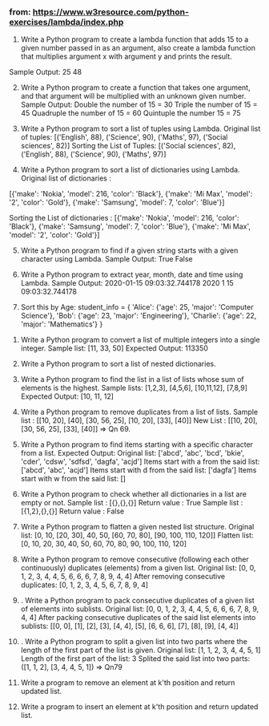 ### from: https://www.w3resource.com/python-exercises/lambda/index.php


<!-- LAMBDAS -->
1.  Write a Python program to create a lambda function that adds 15 to a given number passed in as an argument, also create a lambda function that multiplies argument x with argument y and prints the result.

Sample Output:
25
48


2. Write a Python program to create a function that takes one argument, and that argument will be multiplied with an unknown given number.
Sample Output:
Double the number of 15 = 30
Triple the number of 15 = 45
Quadruple the number of 15 = 60
Quintuple the number 15 = 75



3.  Write a Python program to sort a list of tuples using Lambda.
Original list of tuples:
[('English', 88), ('Science', 90), ('Maths', 97), ('Social sciences', 82)]
Sorting the List of Tuples:
[('Social sciences', 82), ('English', 88), ('Science', 90), ('Maths', 97)]




4. Write a Python program to sort a list of dictionaries using Lambda.
Original list of dictionaries :

[{'make': 'Nokia', 'model': 216, 'color': 'Black'}, {'make': 'Mi Max', 'model': '2', 'color': 'Gold'}, {'make': 'Samsung', 'model': 7, 'color': 'Blue'}]

Sorting the List of dictionaries :
[{'make': 'Nokia', 'model': 216, 'color': 'Black'}, {'make': 'Samsung', 'model': 7, 'color': 'Blue'}, {'make': 'Mi Max', 'model': '2', 'color': 'Gold'}]



5. Write a Python program to find if a given string starts with a given character using Lambda.
Sample Output:
True
False

6. Write a Python program to extract year, month, date and time using Lambda.
Sample Output:
2020-01-15 09:03:32.744178
2020
1
15
09:03:32.744178


7. Sort this by Age:
student_info = {
    'Alice': {'age': 25, 'major': 'Computer Science'},
    'Bob': {'age': 23, 'major': 'Engineering'},
    'Charlie': {'age': 22, 'major': 'Mathematics'}
}





<!-- LISTS -->

1.  Write a Python program to convert a list of multiple integers into a single integer.
Sample list: [11, 33, 50]
Expected Output: 113350

2.  Write a Python program to sort a list of nested dictionaries.

3. Write a Python program to find the list in a list of lists whose sum of elements is the highest.
Sample lists: [1,2,3], [4,5,6], [10,11,12], [7,8,9]
Expected Output: [10, 11, 12]

4.  Write a Python program to remove duplicates from a list of lists.
Sample list : [[10, 20], [40], [30, 56, 25], [10, 20], [33], [40]]
New List : [[10, 20], [30, 56, 25], [33], [40]] => Qn 69.


5. Write a Python program to find items starting with a specific character from a list.
Expected Output:
Original list:
['abcd', 'abc', 'bcd', 'bkie', 'cder', 'cdsw', 'sdfsd', 'dagfa', 'acjd']
Items start with a from the said list:
['abcd', 'abc', 'acjd']
Items start with d from the said list:
['dagfa']
Items start with w from the said list:
[]


6. Write a Python program to check whether all dictionaries in a list are empty or not.
Sample list : [{},{},{}]
Return value : True
Sample list : [{1,2},{},{}]
Return value : False

7. Write a Python program to flatten a given nested list structure.
Original list: [0, 10, [20, 30], 40, 50, [60, 70, 80], [90, 100, 110, 120]]
Flatten list:
[0, 10, 20, 30, 40, 50, 60, 70, 80, 90, 100, 110, 120]


8. Write a Python program to remove consecutive (following each other continuously) duplicates (elements) from a given list.
Original list:
[0, 0, 1, 2, 3, 4, 4, 5, 6, 6, 6, 7, 8, 9, 4, 4]
After removing consecutive duplicates:
[0, 1, 2, 3, 4, 5, 6, 7, 8, 9, 4]

9. . Write a  Python program to pack consecutive duplicates of a given list of elements into sublists.
Original list:
[0, 0, 1, 2, 3, 4, 4, 5, 6, 6, 6, 7, 8, 9, 4, 4]
After packing consecutive duplicates of the said list elements into sublists:
[[0, 0], [1], [2], [3], [4, 4], [5], [6, 6, 6], [7], [8], [9], [4, 4]]

10. . Write a  Python program to split a given list into two parts where the length of the first part of the list is given.
Original list:
[1, 1, 2, 3, 4, 4, 5, 1]
Length of the first part of the list: 3
Splited the said list into two parts:
([1, 1, 2], [3, 4, 4, 5, 1]) => Qn79


11. Write a program to remove an element at k'th position and return updated list.

12. Write a program to insert an element at k'th position and return updated list.
